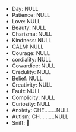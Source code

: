 - Day: NULL
- Patience: NULL
- Love: NULL
- Beauty: NULL
- Charisma: NULL
- Kindness: NULL
- CALM: NULL
- Courage: NULL
- cordiality: NULL
- Cowardice: NULL
- Credulity: NULL
- Belief: NULL
- Creativity: NULL
- Fault: NULL
- Complicity: NULL
- Curiosity: NULL
- Anxiety: CHE........NULL
- Autism: CH..........NULL
- Sniff: 🌝
